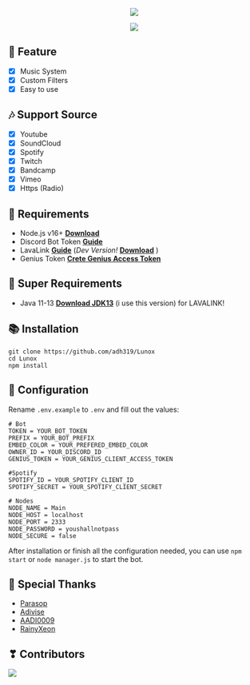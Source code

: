 <p align="center">
<img src="https://capsule-render.vercel.app/api?type=waving&color=gradient&height=200&section=header&text=Lunox&fontSize=80&fontAlignY=35&animation=twinkling&fontColor=gradient"/> </a> 
</p>

<p align="center"> 
  <a href="https://ko-fi.com/adh319" target="_blank"> <img src="https://ko-fi.com/img/githubbutton_sm.svg"/> </a> 
</p>

## 📑 Feature
- [x] Music System
- [x] Custom Filters
- [x] Easy to use

## 🎶 Support Source
- [x] Youtube
- [x] SoundCloud
- [x] Spotify
- [x] Twitch
- [x] Bandcamp
- [x] Vimeo
- [x] Https (Radio)

## 📎 Requirements

- Node.js v16+ **[Download](https://nodejs.org/en/download/)**
- Discord Bot Token **[Guide](https://discordjs.guide/preparations/setting-up-a-bot-application.html#creating-your-bot)**
- LavaLink **[Guide](https://github.com/freyacodes/lavalink)** (*Dev Version!* **[Download](https://ci.fredboat.com/repository/downloadAll/Lavalink_Build/9311:id/artifacts.zip)** )
- Genius Token **[Crete Genius Access Token](https://genius.com/api-clients)**

## 🛑 Super Requirements 

- Java 11-13 **[Download JDK13](http://www.mediafire.com/file/m6gk7aoq96db8g0/file)** (i use this version) for LAVALINK!

## 📚 Installation

```
git clone https://github.com/adh319/Lunox
cd Lunox
npm install
```

## 📄 Configuration

Rename `.env.example` to `.env` and fill out the values:

```.env
# Bot
TOKEN = YOUR_BOT_TOKEN
PREFIX = YOUR_BOT_PREFIX
EMBED_COLOR = YOUR_PREFERED_EMBED_COLOR
OWNER_ID = YOUR_DISCORD_ID
GENIUS_TOKEN = YOUR_GENIUS_CLIENT_ACCESS_TOKEN

#Spotify
SPOTIFY_ID = YOUR_SPOTIFY_CLIENT_ID
SPOTIFY_SECRET = YOUR_SPOTIFY_CLIENT_SECRET

# Nodes
NODE_NAME = Main
NODE_HOST = localhost 
NODE_PORT = 2333
NODE_PASSWORD = youshallnotpass
NODE_SECURE = false
```
After installation or finish all the configuration needed, you can use `npm start` or `node manager.js` to start the bot.

## 👏 Special Thanks

- [Parasop](https://github.com/parasop)
- [Adivise](https://github.com/Adivise)
- [AADI0009](https://github.com/AADI0009)
- [RainyXeon](https://github.com/RainyXeon)

## ❣ Contributors

<a href="https://github.com/adh319/Lunox/graphs/contributors">
  <img src="https://contributors-img.web.app/image?repo=adh319/Lunox" />
</a>
